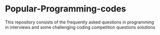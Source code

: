 # Popular-Programming-codes
This repository consists of the frequently asked questions in programming in interviews and some challenging coding competition questions solutions
